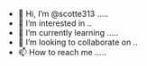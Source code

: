 - 👋 Hi, I’m @scotte313 .....
- 👀 I’m interested in ..
- 🌱 I’m currently learning .....
- 💞️ I’m looking to collaborate on ..
- 📫 How to reach me .....

<!---
scotte313/scotte313 is a ✨ special ✨ repository because its `README.md` (this file) appears on your GitHub profile.
You can click the Preview link to take a look at your changes.
--->
